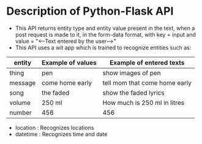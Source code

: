 # Description of Python-Flask API

* This API returns entity type and entity value present in the text, when a post request is made to it, in the form-data format, 
  with key = input and value = "<--Text entered by the user-->"
* This API uses a wit app which is trained to recognize entities such as:
  
entity        | Example of values            |  Example of entered texts
------------- | -------------               |  --------------
thing         | pen                         |  show images of pen
message       | come home early  |    tell mom that come home early
song          | the faded        |  show the faded lyrics
volume        |  250 ml          |   How much is 250 ml in litres
number         | 456              |   456


* location : Recognizes locations
* datetime : Recognizes time and date
